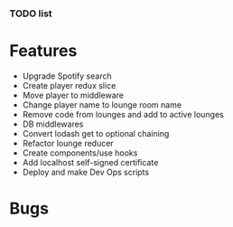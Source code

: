 ### TODO list

# Features
- Upgrade Spotify search
- Create player redux slice
- Move player to middleware
- Change player name to lounge room name
- Remove code from lounges and add to active lounges
- DB middlewares
- Convert lodash get to optional chaining
- Refactor lounge reducer
- Create components/use hooks
- Add localhost self-signed certificate
- Deploy and make Dev Ops scripts

# Bugs
